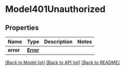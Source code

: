 # Model401Unauthorized


## Properties
Name | Type | Description | Notes
------------ | ------------- | ------------- | -------------
**error** | [**Error**](Error.md) |  | 


[[Back to Model list]](../../README.md#models) [[Back to API list]](../../README.md#available-methods) [[Back to README]](../../README.md)


